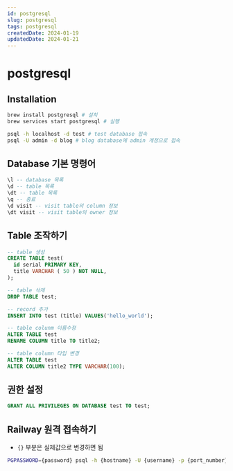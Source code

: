 ```yaml
---
id: postgresql
slug: postgresql
tags: postgresql
createdDate: 2024-01-19
updatedDate: 2024-01-21
---
```


# postgresql

## Installation
```bash
brew install postgresql # 설치
brew services start postgresql # 실행

psql -h localhost -d test # test database 접속
psql -U admin -d blog # blog database에 admin 계정으로 접속
```

## Database 기본 명령어
```sql
\l -- database 목록
\d -- table 목록
\dt -- table 목록
\q -- 종료
\d visit -- visit table의 column 정보
\dt visit -- visit table의 owner 정보
```

## Table 조작하기
```sql
-- table 생성
CREATE TABLE test(
  id serial PRIMARY KEY,
  title VARCHAR ( 50 ) NOT NULL,
);

-- table 삭제
DROP TABLE test;

-- record 추가
INSERT INTO test (title) VALUES('hello_world');

-- table colunm 이름수정
ALTER TABLE test
RENAME COLUMN title TO title2;

-- table column 타입 변경
ALTER TABLE test
ALTER COLUMN title2 TYPE VARCHAR(100);
```

## 권한 설정
```sql
GRANT ALL PRIVILEGES ON DATABASE test TO test;
```

## Railway 원격 접속하기
- `{}` 부분은 실제값으로 변경하면 됨
```bash
PGPASSWORD={password} psql -h {hostname} -U {username} -p {port_number} -d {database}
```

